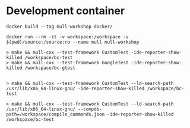 # Development container

    docker build --tag mull-workshop docker/

    docker run --rm -it -v workspace:/workspace -v $(pwd)/source:/source:ro --name mull mull-workshop

    > make && mull-cxx --test-framework CustomTest -ide-reporter-show-killed /workspace/bc-test
    > make && mull-cxx --test-framework GoogleTest -ide-reporter-show-killed /workspace/bc-gtest


    > make && mull-cxx --test-framework CustomTest --ld-search-path /usr/lib/x86_64-linux-gnu/ -ide-reporter-show-killed /workspace/bc-test

    > make && mull-cxx --test-framework CustomTest --ld-search-path /usr/lib/x86_64-linux-gnu/ --compdb-path=/workspace/compile_commands.json -ide-reporter-show-killed /workspace/bc-test
